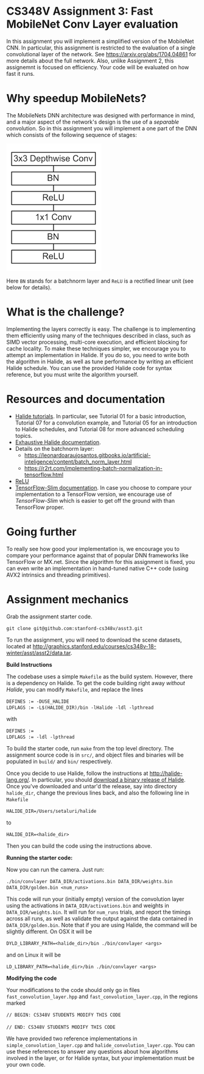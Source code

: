 # CS348V Assignment 3: Fast MobileNet Conv Layer evaluation #

In this assignment you will implement a simplified version of the MobileNet CNN. In particular, this assignment is restricted to the evaluation of a single convolutional layer of the network. See https://arxiv.org/abs/1704.04861 for more details about the full network. Also, unlike Assignment 2, this assignemnt is focused on efficiency. Your code will be evaluated on how fast it runs.

# Why speedup MobileNets? #
The MobileNets DNN architecture was designed with performance in mind, and a major aspect of the network's design is the use of a *separable* convolution. So in this assignment you will implement a one part of the DNN which consists of the following sequence of stages:

 ![MobileNet Layers](images/conv_layer.png "MobileNet Layers")

Here `BN` stands for a batchnorm layer and `ReLU` is a rectified linear unit (see below for details).

#  What is the challenge? #
Implementing the layers correctly is easy. The challenge is to implementing them efficiently using many of the techniques described in class, such as SIMD vector processing, multi-core execution, and efficient blocking for cache locality. To make these techniques simpler, we encourage you to attempt an implementation in Halide. If you do so, you need to write both the algorithm in Halide, as well as tune performance by writing an efficient Halide schedule. You can use the provided Halide code for syntax reference, but you must write the algorithm yourself.

# Resources and documentation #
* [Halide tutorials](http://halide-lang.org/tutorials/tutorial_introduction.html). In particular, see Tutorial 01 for a basic introduction, Tutorial 07 for a convolution example, and Tutorial 05 for an introduction to Halide schedules, and Tutorial 08 for more advanced scheduling topics.
* [Exhaustive Halide documentation](http://halide-lang.org/docs/).
* Details on the batchnorm layer:
  - https://leonardoaraujosantos.gitbooks.io/artificial-inteligence/content/batch_norm_layer.html
  - https://r2rt.com/implementing-batch-normalization-in-tensorflow.html
* [ReLU](https://en.wikipedia.org/wiki/Rectifier_(neural_networks))
* [TensorFlow-Slim documentation](https://github.com/tensorflow/tensorflow/tree/master/tensorflow/contrib/slim). In case you choose to compare your implementation to a TensorFlow version, we encourage use of *TensorFlow-Slim* which is easier to get off the ground with than TensorFlow proper.

# Going further #
To really see how good your implementation is, we encourage you to compare your performance against that of popular DNN frameworks like TensorFlow or MX.net. Since the algorithm for this assignment is fixed, you can even write an implementation in hand-tuned native C++ code (using AVX2 intrinsics and threading primitives).

# Assignment mechanics #

Grab the assignment starter code.

    git clone git@github.com:stanford-cs348v/asst3.git

To run the assignment, you will need to download the scene datasets, located at http://graphics.stanford.edu/courses/cs348v-18-winter/asst/asst2/data.tar.

__Build Instructions__

The codebase uses a simple `Makefile` as the build system. However, there is a dependency on Halide. To get the code building right away *without Halide*, you can modify `Makefile`, and replace the lines

    DEFINES := -DUSE_HALIDE
    LDFLAGS := -L$(HALIDE_DIR)/bin -lHalide -ldl -lpthread

with

    DEFINES :=
    LDFLAGS := -ldl -lpthread

To build the starter code, run `make` from the top level directory. The assignment source code is in `src/`, and object files and binaries will be populated in `build/` and `bin/` respectively.

Once you decide to use Halide, follow the instructions at http://halide-lang.org/. In particular, you should [download a binary release of Halide](https://github.com/halide/Halide/releases). Once you've downloaded and untar'd the release, say into directory `halide_dir`, change the previous lines back, and also the following line in `Makefile`

    HALIDE_DIR=/Users/setaluri/halide

to

    HALIDE_DIR=<halide_dir>

Then you can build the code using the instructions above.

__Running the starter code:__

Now you can run the camera. Just run:

    ./bin/convlayer DATA_DIR/activations.bin DATA_DIR/weights.bin DATA_DIR/golden.bin <num_runs>

This code will run your (initially empty) version of the convolution layer using the activations in `DATA_DIR/activations.bin` and weights in `DATA_DIR/weights.bin`. It will run for `num_runs` trials, and report the timings across all runs, as well as validate the output against the data contained in `DATA_DIR/golden.bin`. Note that if you are using Halide, the command will be slightly different. On OSX it will be

    DYLD_LIBRARY_PATH=<halide_dir>/bin ./bin/convlayer <args>

and on Linux it will be

    LD_LIBRARY_PATH=<halide_dir>/bin ./bin/convlayer <args>

__Modifying the code__

Your modifications to the code should only go in files `fast_convolution_layer.hpp` and `fast_convolution_layer.cpp`, in the regions marked

    // BEGIN: CS348V STUDENTS MODIFY THIS CODE
    
    // END: CS348V STUDENTS MODIFY THIS CODE

We have provided two reference implementations in `simple_convolution_layer.cpp` and `halide_convolution_layer.cpp`. You can use these references to answer any questions about how algorithms involved in the layer, or for Halide syntax, but your implementation must be your own code.
